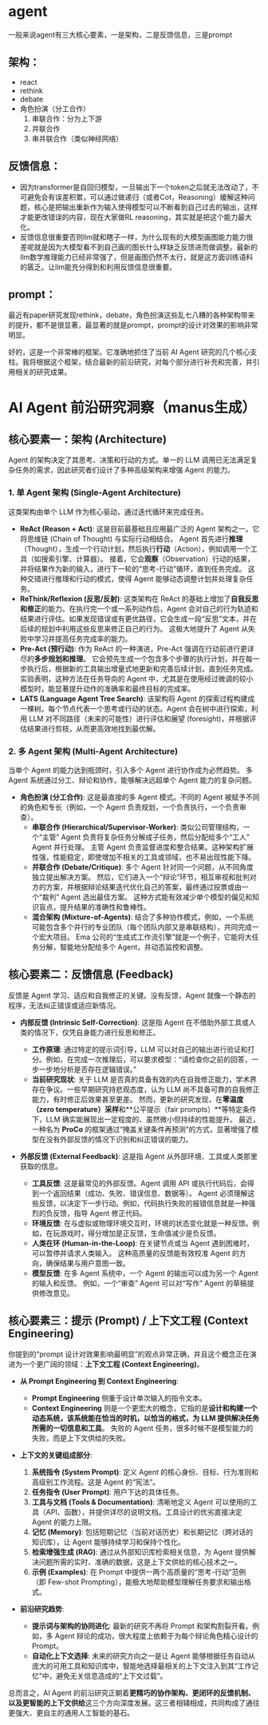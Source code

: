 # agent
一般来说agent有三大核心要素，一是架构，二是反馈信息，三是prompt

## 架构：
- react
- rethink
- debate
- 角色扮演（分工合作）
  1. 串联合作：分为上下游
  2. 并联合作
  3. 串并联合作（类似神经网络）

## 反馈信息：
- 因为transformer是自回归模型，一旦输出下一个token之后就无法改动了，不可避免会有误差积累，可以通过做递归（或者Cot，Reasoning）缓解这种问题，核心是把输出重新作为输入使得模型可以不断看到自己过去的输出，这样才能更改错误的内容，现在大家做RL reasoning，其实就是把这个能力最大化。
- 反馈信息很重要否则llm就和瞎子一样，为什么现有的大模型画图能力能力很差呢就是因为大模型看不到自己画的图长什么样缺乏反馈进而做调整。最新的llm数学推理能力已经非常强了，但是画图仍然不太行，就是这方面训练语料的匮乏。让llm能充分得到和利用反馈信息很重要。

## prompt：
最近有paper研究发现rethink，debate，角色扮演这些乱七八糟的各种架构带来的提升，都不是很显著，最显著的就是prompt，prompt的设计对效果的影响非常明显。


好的，这是一个非常棒的框架。它准确地抓住了当前 AI Agent 研究的几个核心支柱。我将根据这个框架，结合最新的前沿研究，对每个部分进行补充和完善，并引用相关的研究成果。


# AI Agent 前沿研究洞察（manus生成）

## 核心要素一：架构 (Architecture)

Agent 的架构决定了其思考、决策和行动的方式。单一的 LLM 调用已无法满足复杂任务的需求，因此研究者们设计了多种高级架构来增强 Agent 的能力。

### 1. 单 Agent 架构 (Single-Agent Architecture)

这类架构由单个 LLM 作为核心驱动，通过迭代循环来完成任务。

*   **ReAct (Reason + Act)**: 这是目前最基础且应用最广泛的 Agent 架构之一。它将思维链 (Chain of Thought) 与实际行动相结合。 Agent 首先进行**推理**（Thought），生成一个行动计划，然后执行**行动**（Action），例如调用一个工具（如搜索引擎、计算器）。 接着，它会**观察**（Observation）行动的结果，并将结果作为新的输入，进行下一轮的“思考-行动”循环，直到任务完成。 这种交错进行推理和行动的模式，使得 Agent 能够动态调整计划并处理复杂任务。
*   **ReThink/Reflexion (反思/反射)**: 这类架构在 ReAct 的基础上增加了**自我反思和修正**的能力。在执行完一个或一系列动作后，Agent 会对自己的行为轨迹和结果进行评估。如果发现错误或有更优路径，它会生成一段“反思”文本，并在后续的规划中利用这些反思来修正自己的行为。 这极大地提升了 Agent 从失败中学习并提高任务完成率的能力。
*   **Pre-Act (预行动)**: 作为 ReAct 的一种演进，Pre-Act 强调在行动前进行更详尽的**多步规划和推理**。 它会预先生成一个包含多个步骤的执行计划，并在每一步执行后，根据新的工具输出增量式地更新和完善后续计划，直到任务完成。 实验表明，这种方法在任务导向的 Agent 中，尤其是在使用经过微调的较小模型时，能显著提升动作的准确率和最终目标的完成率。
*   **LATS (Language Agent Tree Search)**: 该架构将 Agent 的探索过程构建成一棵树。每个节点代表一个思考或行动的状态。Agent 会在树中进行探索，利用 LLM 对不同路径（未来的可能性）进行评估和展望 (foresight)，并根据评估结果进行剪枝，从而更高效地找到最优解。

### 2. 多 Agent 架构 (Multi-Agent Architecture)

当单个 Agent 的能力达到瓶颈时，引入多个 Agent 进行协作成为必然趋势。 多 Agent 系统通过分工、辩论和协作，能够解决远超单个 Agent 能力的复杂问题。

*   **角色扮演 (分工合作)**: 这是最直接的多 Agent 模式。不同的 Agent 被赋予不同的角色和专长（例如，一个 Agent 负责规划，一个负责执行，一个负责审查）。
    *   **串联合作 (Hierarchical/Supervisor-Worker)**: 类似公司管理结构，一个“主管” Agent 负责将复杂任务分解成子任务，然后分配给多个“工人” Agent 并行处理。 主管 Agent 负责监督进度和整合结果。这种架构扩展性强，性能稳定，即使增加不相关的工具或领域，也不易出现性能下降。
    *   **并联合作 (Debate/Critique)**: 多个 Agent 针对同一个问题，从不同角度独立提出解决方案。 然后，它们进入一个“辩论”环节，相互审视和批判对方的方案，并根据辩论结果迭代优化自己的答案，最终通过投票或由一个“裁判” Agent 选出最佳方案。 这种方式能有效减少单个模型的偏见和知识盲点，提升结果的准确性和鲁棒性。
    *   **混合架构 (Mixture-of-Agents)**: 结合了多种协作模式，例如，一个系统可能包含多个并行的专业团队（每个团队内部又是串联结构），共同完成一个宏大项目。 Ema 公司的“生成式工作流引擎”就是一个例子，它能将大任务分解，智能地分配给多个 Agent，并动态监控和调整。

## 核心要素二：反馈信息 (Feedback)

反馈是 Agent 学习、适应和自我修正的关键。没有反馈，Agent 就像一个静态的程序，无法纠正错误或适应新情况。

*   **内部反馈 (Intrinsic Self-Correction)**: 这是指 Agent 在不借助外部工具或人类的情况下，仅凭自身能力进行反思和修正。
    *   **工作原理**: 通过特定的提示词引导，LLM 可以对自己的输出进行验证和打分。例如，在完成一次推理后，可以要求模型：“请检查你之前的回答，一步一步地分析是否存在逻辑错误。”
    *   **当前研究现状**: 关于 LLM 是否真的具备有效的内在自我修正能力，学术界存在争议。一些早期研究持悲观态度，认为 LLM 尚不具备可靠的自我修正能力，有时修正后效果甚至更差。 然而，更新的研究发现，在**零温度（zero temperature）采样**和**公平提示（fair prompts）**等特定条件下，LLM 确实能展现出一定程度的、虽然微小但持续的性能提升。 最近，一种名为 **ProCo** 的框架通过“掩盖关键条件再预测”的方式，显著增强了模型在没有外部反馈的情况下识别和纠正错误的能力。

*   **外部反馈 (External Feedback)**: 这是指 Agent 从外部环境、工具或人类那里获取的信息。
    *   **工具反馈**: 这是最常见的外部反馈。Agent 调用 API 或执行代码后，会得到一个返回结果（成功、失败、错误信息、数据等）。 Agent 必须理解这些反馈，以决定下一步行动。例如，代码执行失败的报错信息就是一种强烈的负反馈，指导 Agent 修正代码。
    *   **环境反馈**: 在与虚拟或物理环境交互时，环境的状态变化就是一种反馈。例如，在玩游戏时，得分增加是正反馈，生命值减少是负反馈。
    *   **人类在环 (Human-in-the-Loop)**: 在关键节点或当 Agent 遇到困难时，可以暂停并请求人类输入。 这种高质量的反馈能有效校准 Agent 的方向，确保结果与用户意图一致。
    *   **模型反馈**: 在多 Agent 系统中，一个 Agent 的输出可以成为另一个 Agent 的输入和反馈。 例如，一个“审查” Agent 可以对“写作” Agent 的草稿提供修改意见。

## 核心要素三：提示 (Prompt) / 上下文工程 (Context Engineering)

你提到的“prompt 设计对效果影响最明显”的观点非常正确，并且这个概念正在演进为一个更广阔的领域：**上下文工程 (Context Engineering)**。

*   **从 Prompt Engineering 到 Context Engineering**:
    *   **Prompt Engineering** 侧重于设计单次输入的指令文本。
    *   **Context Engineering** 则是一个更宏大的概念，它指的是**设计和构建一个动态系统，该系统能在恰当的时机，以恰当的格式，为 LLM 提供解决任务所需的一切信息和工具**。 失败的 Agent 任务，很多时候不是模型能力的失败，而是上下文供给的失败。

*   **上下文的关键组成部分**:
    1.  **系统指令 (System Prompt)**: 定义 Agent 的核心身份、目标、行为准则和高级别工作流程。这是 Agent 的“宪法”。
    2.  **任务指令 (User Prompt)**: 用户下达的具体任务。
    3.  **工具与文档 (Tools & Documentation)**: 清晰地定义 Agent 可以使用的工具（API、函数），并提供详尽的说明文档。工具设计的优劣直接决定 Agent 的能力上限。
    4.  **记忆 (Memory)**: 包括短期记忆（当前对话历史）和长期记忆（跨对话的知识库），让 Agent 能够持续学习和保持个性化。
    5.  **检索增强生成 (RAG)**: 通过从外部知识库检索相关信息，为 Agent 提供解决问题所需的实时、准确的数据，这是上下文供给的核心技术之一。
    6.  **示例 (Examples)**: 在 Prompt 中提供一两个高质量的“思考-行动”范例（即 Few-shot Prompting），能极大地帮助模型理解任务要求和输出格式。

*   **前沿研究趋势**:
    *   **提示词与架构的协同进化**: 最新的研究不再将 Prompt 和架构割裂开看。例如，多 Agent 辩论的成功，很大程度上依赖于为每个辩论角色精心设计的 Prompt。
    *   **自动化上下文选择**: 未来的研究方向之一是让 Agent 能够根据任务自动从庞大的可用工具和知识库中，智能地选择最相关的上下文注入到其“工作记忆”中，避免无关信息造成的“上下文过载”。

总而言之，AI Agent 的前沿研究正朝着**更精巧的协作架构、更闭环的反馈机制、以及更智能的上下文供给**这三个方向深度发展。这三者相辅相成，共同构成了通往更强大、更自主的通用人工智能的基石。
